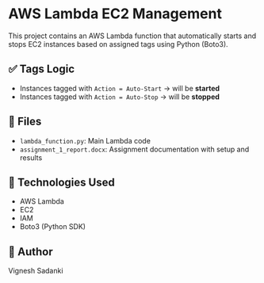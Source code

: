 # AWS Lambda EC2 Management

This project contains an AWS Lambda function that automatically starts and stops EC2 instances based on assigned tags using Python (Boto3).

## ✅ Tags Logic
- Instances tagged with `Action = Auto-Start` → will be **started**
- Instances tagged with `Action = Auto-Stop` → will be **stopped**

## 📂 Files
- `lambda_function.py`: Main Lambda code
- `assignment_1_report.docx`: Assignment documentation with setup and results

## 🧰 Technologies Used
- AWS Lambda
- EC2
- IAM
- Boto3 (Python SDK)


## 📌 Author
Vignesh Sadanki
